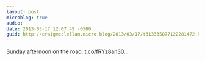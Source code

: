 ```yaml
---
layout: post
microblog: true
audio: 
date: 2013-03-17 12:07:49 -0500
guid: http://craigmcclellan.micro.blog/2013/03/17/t313335877122281472.html
---
```

Sunday afternoon on the road. [t.co/fRYz8an30...](http://t.co/fRYz8an30H)
